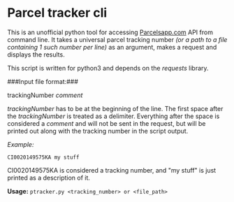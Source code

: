# Parcel tracker cli

This is an unofficial python tool for accessing [Parcelsapp.com](https://parcelsapp.com) API from command line.
It takes a universal parcel tracking number _(or a path to a file containing 1 such number per line)_ as an argument, makes a request and displays the results.

This script is written for python3 and depends on the _requests_ library.

###Input file format:###

trackingNumber _comment_

_trackingNumber_ has to be at the beginning of the line.
The first space after the _trackingNumber_ is treated as a delimiter.
Everything after the space is considered a _comment_ and will not be sent in the request, but will be printed out along with the tracking number in the script output.

*Example:*

```
CI0020149575KA my stuff
```

CI0020149575KA is considered a tracking number, and "my stuff" is just printed as a description of it.

**Usage:** `ptracker.py <tracking_number> or <file_path>`
